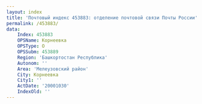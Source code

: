 ```yaml
---
layout: index
title: 'Почтовый индекс 453883: отделение почтовой связи Почты России'
permalink: /453883/
data:
    Index: 453883
    OPSName: Корнеевка
    OPSType: О
    OPSSubm: 453889
    Region: 'Башкортостан Республика'
    Autonom: ''
    Area: 'Мелеузовский район'
    City: Корнеевка
    City1: ''
    ActDate: '20001030'
    IndexOld: ''
---
```

